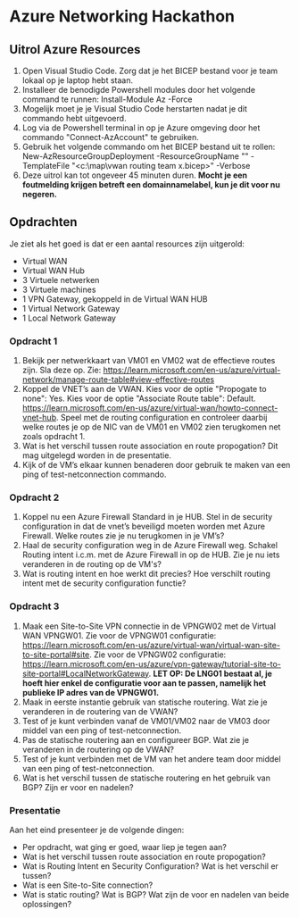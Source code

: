 # Azure Networking Hackathon

## Uitrol Azure Resources

1. Open Visual Studio Code. Zorg dat je het BICEP bestand voor je team lokaal op je laptop hebt staan.
2. Installeer de benodigde Powershell modules door het volgende command te runnen:
Install-Module Az -Force
3. Mogelijk moet je je Visual Studio Code herstarten nadat je dit commando hebt uitgevoerd.
4. Log via de Powershell terminal in op je Azure omgeving door het commando "Connect-AzAccount" te gebruiken.
5. Gebruik het volgende commando om het BICEP bestand uit te rollen:
New-AzResourceGroupDeployment -ResourceGroupName "<resourcegroupname>" -TemplateFile "<c:\map\vwan routing team x.bicep>" -Verbose
6. Deze uitrol kan tot ongeveer 45 minuten duren. **Mocht je een foutmelding krijgen betreft een domainnamelabel, kun je dit voor nu negeren.**

## Opdrachten

Je ziet als het goed is dat er een aantal resources zijn uitgerold:
- Virtual WAN
- Virtual WAN Hub
- 3 Virtuele netwerken
- 3 Virtuele machines
- 1 VPN Gateway, gekoppeld in de Virtual WAN HUB
- 1 Virtual Network Gateway
- 1 Local Network Gateway


### Opdracht 1
1. Bekijk per netwerkkaart van VM01 en VM02 wat de effectieve routes zijn. Sla deze op. Zie: https://learn.microsoft.com/en-us/azure/virtual-network/manage-route-table#view-effective-routes
2. Koppel de VNET’s aan de VWAN. Kies voor de optie "Propogate to none": Yes. Kies voor de optie "Associate Route table": Default. https://learn.microsoft.com/en-us/azure/virtual-wan/howto-connect-vnet-hub. Speel met de routing configuration en controleer daarbij welke routes je op de NIC van de VM01 en VM02 zien terugkomen net zoals opdracht 1.
4. Wat is het verschil tussen route association en route propogation? Dit mag uitgelegd worden in de presentatie.
5. Kijk of de VM’s elkaar kunnen benaderen door gebruik te maken van een ping of test-netconnection commando.

### Opdracht 2
1. Koppel nu een Azure Firewall Standard in je HUB. Stel in de security configuration in dat de vnet’s beveiligd moeten worden met Azure Firewall. Welke routes zie je nu terugkomen in je VM’s?
2. Haal de security configuration weg in de Azure Firewall weg. Schakel Routing intent i.c.m. met de Azure Firewall in op de HUB. Zie je nu iets veranderen in de routing op de VM's?
3. Wat is routing intent en hoe werkt dit precies? Hoe verschilt routing intent met de security configuration functie?

### Opdracht 3
1. Maak een Site-to-Site VPN connectie in de VPNGW02 met de Virtual WAN VPNGW01. Zie voor de VPNGW01 configuratie: https://learn.microsoft.com/en-us/azure/virtual-wan/virtual-wan-site-to-site-portal#site. Zie voor de VPNGW02 configuratie: https://learn.microsoft.com/en-us/azure/vpn-gateway/tutorial-site-to-site-portal#LocalNetworkGateway. **LET OP: De LNG01 bestaat al, je hoeft hier enkel de configuratie voor aan te passen, namelijk het publieke IP adres van de VPNGW01.** 
2. Maak in eerste instantie gebruik van statische routering. Wat zie je veranderen in de routering van de VWAN?
3. Test of je kunt verbinden vanaf de VM01/VM02 naar de VM03 door middel van een ping of test-netconnection.
4. Pas de statische routering aan en configureer BGP. Wat zie je veranderen in de routering op de VWAN?
5. Test of je kunt verbinden met de VM van het andere team door middel van een ping of test-netconnection.
6. Wat is het verschil tussen de statische routering en het gebruik van BGP? Zijn er voor en nadelen?

### Presentatie

Aan het eind presenteer je de volgende dingen:
- Per opdracht, wat ging er goed, waar liep je tegen aan?
- Wat is het verschil tussen route association en route propogation?
- Wat is Routing Intent en Security Configuration? Wat is het verschil er tussen? 
- Wat is een Site-to-Site connection?
- Wat is static routing? Wat is BGP? Wat zijn de voor en nadelen van beide oplossingen?